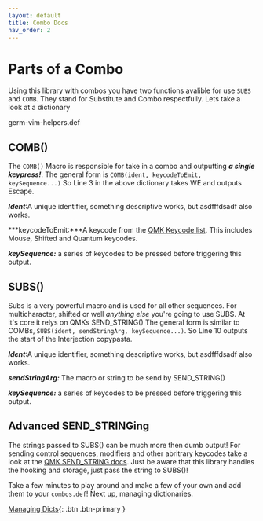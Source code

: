 ```yaml
---
layout: default
title: Combo Docs
nav_order: 2
---
```


# Parts of a Combo

Using this library with combos you have two functions avalible for use ```SUBS``` and ```COMB```. 
They stand for Substitute and Combo respectfully. Lets take a look at a dictionary

germ-vim-helpers.def
<script src="https://gist.github.com/germ/49787a86b5693f79b21ef1e3549595c1.js?file=germ-vim-helpers.def"></script>

## COMB()
The ```COMB()``` Macro is responsible for take in a combo and outputting ***a single keypress!***. The general form is ```COMB(ident, keycodeToEmit, keySequence...)``` So Line 3 in the above dictionary takes WE and outputs Escape. 

***Ident***:A unique identifier, something descriptive works, but asdfffdsadf also works.

***keycodeToEmit:***A keycode from the [QMK Keycode list](https://beta.docs.qmk.fm/features/keycodes_basic). This includes Mouse, Shifted and Quantum keycodes.

***keySequence:*** a series of keycodes to be pressed before triggering this output.

## SUBS()
Subs is a very powerful macro and is used for all other sequences. For multicharacter, shifted or well _anything else_ you're going to use SUBS. At it's core it relys on QMKs SEND_STRING()
The general form is similar to COMBs, ```SUBS(ident, sendStringArg, keySequence...)```. So Line 10 outputs
the start of the Interjection copypasta.

***Ident***:A unique identifier, something descriptive works, but asdfffdsadf also works.

***sendStringArg:*** The macro or string to be send by SEND_STRING()

***keySequence:*** a series of keycodes to be pressed before triggering this output.

## Advanced SEND_STRINGing
The strings passed to SUBS() can be much more then dumb output! For sending control sequences, modifiers 
and other abritrary keycodes take a look at the [QMK SEND_STRING docs](https://github.com/qmk/qmk_firmware/blob/master/docs/feature_macros.md#tap-down-and-up). Just be aware that this library handles the hooking and storage, just pass the string to SUBS()!

Take a few minutes to play around and make a few of your own and add them to your ```combos.def```! Next up, managing dictionaries.

[Managing Dicts](/docs/manage){: .btn .btn-primary }
